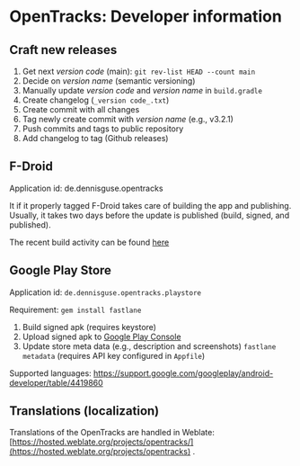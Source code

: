 # OpenTracks: Developer information

## Craft new releases

1. Get next _version code_ (main): `git rev-list HEAD --count main`
2. Decide on _version name_ (semantic versioning)
3. Manually update _version code_ and _version name_ in `build.gradle`
4. Create changelog (`_version code_.txt`)
5. Create commit with all changes
6. Tag newly create commit with _version name_ (e.g., v3.2.1)
7. Push commits and tags to public repository
8. Add changelog to tag (Github releases)

## F-Droid
Application id: de.dennisguse.opentracks

It if it properly tagged F-Droid takes care of building the app and publishing.
Usually, it takes two days before the update is published (build, signed, and published). 

The recent build activity can be found [here](https://monitor.f-droid.org/builds/build)

## Google Play Store
Application id: `de.dennisguse.opentracks.playstore`

Requirement: `gem install fastlane`

1. Build signed apk
   (requires keystore)
2. Upload signed apk to [Google Play Console](https://play.google.com/apps/publish)
3. Update store meta data (e.g., description and screenshots)
   `fastlane metadata`
   (requires API key configured in `Appfile`)

Supported languages: https://support.google.com/googleplay/android-developer/table/4419860

## Translations (localization)

Translations of the OpenTracks are handled in
Weblate: [https://hosted.weblate.org/projects/opentracks/](https://hosted.weblate.org/projects/opentracks)
.